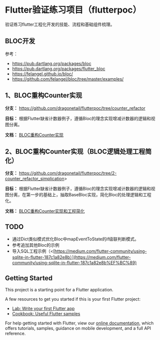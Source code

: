 # Flutter验证练习项目（flutterpoc）

验证练习flutter工程化开发的技能、流程和基础组件梳理。

## BLOC开发

参考：

- <https://pub.dartlang.org/packages/bloc>
- <https://pub.dartlang.org/packages/flutter_bloc>
- <https://felangel.github.io/bloc/>
- <https://github.com/felangel/bloc/tree/master/examples/>



## 1、BLOC重构Counter实现

**分支：** <https://github.com/dragonetail/flutterpoc/tree/counter_refactor>

**目标：** 根据Flutter缺省计数器例子，遵循Bloc的理念实现增减计数器的逻辑和视图分离。

**文档：** [BLOC重构Counter实现](./docs/1-counter_refactor.md)



## 2、BLOC重构Counter实现（BLOC逻辑处理工程简化）

**分支：**  <https://github.com/dragonetail/flutterpoc/tree/2-counter_refactor_simplication>>

**目标：** 根据Flutter缺省计数器例子，遵循Bloc的理念实现增减计数器的逻辑和视图分离，在第一步的基础上，抽取BaseBloc实现，简化Bloc的处理逻辑和工程化。

**文档：** [BLOC重构Counter实现和工程简化](./docs/2-counter_refactor_simplication.md)



## TODO

- 通过Dict类似模式优化Bloc中mapEventToState的if级联判断模式。
- 参考追加其他Bloc的示例
- 导入SQL工程示例（<[https://medium.com/flutter-community/using-sqlite-in-flutter-187c1a82e8b）](https://medium.com/flutter-community/using-sqlite-in-flutter-187c1a82e8b%EF%BC%89)



## Getting Started

This project is a starting point for a Flutter application.

A few resources to get you started if this is your first Flutter project:

- [Lab: Write your first Flutter app](https://flutter.io/docs/get-started/codelab)
- [Cookbook: Useful Flutter samples](https://flutter.io/docs/cookbook)

For help getting started with Flutter, view our [online documentation](https://flutter.io/docs), which offers tutorials, samples, guidance on mobile development, and a full API reference.

